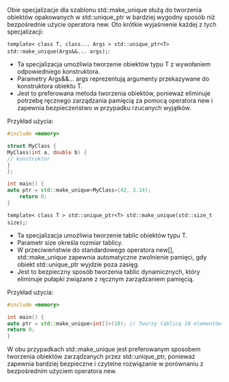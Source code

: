 Obie specjalizacje dla szablonu std::make_unique służą do tworzenia obiektów opakowanych w std::unique_ptr w bardziej wygodny sposób niż bezpośrednie użycie operatora new. Oto krótkie wyjaśnienie każdej z tych specjalizacji:

`template< class T, class... Args > std::unique_ptr<T> std::make_unique(Args&&... args);`:

- Ta specjalizacja umożliwia tworzenie obiektów typu T z wywołaniem odpowiedniego konstruktora.
- Parametry Args&&... args reprezentują argumenty przekazywane do konstruktora obiektu T.
- Jest to preferowana metoda tworzenia obiektów, ponieważ eliminuje potrzebę ręcznego zarządzania pamięcią za pomocą operatora new i zapewnia bezpieczeństwo w przypadku rzucanych wyjątków.

Przykład użycia:

```C++
#include <memory>

struct MyClass {
MyClass(int a, double b) {
// konstruktor
}
};

int main() {
auto ptr = std::make_unique<MyClass>(42, 3.14);
    return 0;
}
```

`template< class T > std::unique_ptr<T> std::make_unique(std::size_t size);`:

- Ta specjalizacja umożliwia tworzenie tablic obiektów typu T.
- Parametr size określa rozmiar tablicy.
- W przeciwieństwie do standardowego operatora new[], std::make_unique zapewnia automatyczne zwolnienie pamięci, gdy obiekt std::unique_ptr wyjdzie poza zasięg.
- Jest to bezpieczny sposób tworzenia tablic dynamicznych, który eliminuje pułapki związane z ręcznym zarządzaniem pamięcią.

Przykład użycia:

```C++
#include <memory>

int main() {
auto ptr = std::make_unique<int[]>(10); // Tworzy tablicę 10 elementów typu int
return 0;
}
```

W obu przypadkach std::make_unique jest preferowanym sposobem tworzenia obiektów zarządzanych przez std::unique_ptr, ponieważ zapewnia bardziej bezpieczne i czytelne rozwiązanie w porównaniu z bezpośrednim użyciem operatora new.

